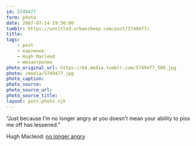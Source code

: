 ```yaml
---
id: 5749477
form: photo
date: 2007-07-14 19:50:00
tumblr: https://untitled.urbansheep.com/post/5749477/
title:
tags:
    - post
    - картинки
    - Hugh Macleod
    - мизантропия
photo_original_url: https://64.media.tumblr.com/5749477_500.jpg
photo: /media/5749477.jpg
photo_caption: 
photo_source:
photo_source_url:
photo_source_title:
layout: post-photo.njk
---
```


<p>“Just because I’m no longer angry at you doesn’t mean your ability to piss me off has lessened.”</p>

<p>Hugh Macleod: <a href="http://www.gapingvoid.com/Moveable_Type/archives/004027.html">no longer angry</a></p>
